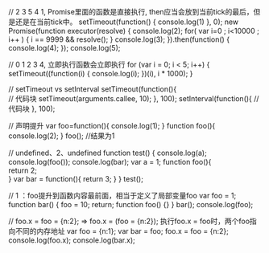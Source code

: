 // 2 3 5 4 1, Promise里面的函数是直接执行, then应当会放到当前tick的最后，但是还是在当前tick中。
setTimeout(function() {
  console.log(1)
}, 0);
new Promise(function executor(resolve) {
  console.log(2);
  for( var i=0 ; i<10000 ; i++ ) {
    i == 9999 && resolve();
  }
  console.log(3);
}).then(function() {
  console.log(4);
});
console.log(5);

// 0 1 2 3 4, 立即执行函数会立即执行
for (var i = 0; i < 5; i++) {
  setTimeout((function(i) {
    console.log(i);
  })(i), i * 1000);
}

// setTimeout vs setInterval
setTimeout(function(){       
  // 代码块
 setTimeout(arguments.callee, 10);
}, 100);
setInterval(function(){
  // 代码块
}, 100);

// 声明提升
var foo=function(){  console.log(1); }
function foo(){  console.log(2); }
foo();  //结果为1

// undefined、2、undefined
function test() {
  console.log(a);
  console.log(foo());
  console.log(bar);
  var a = 1;
  function foo(){     
    return 2;   
  }
  var bar = function(){
    return 3;
  }
}
test();

// 1   ：foo提升到函数内容最前面，相当于定义了局部变量foo
var foo = 1;
function bar() {
   foo = 10;
   return;
   function foo() {}
}
bar();
console.log(foo);

// foo.x = foo = {n:2}; => foo.x = (foo = {n:2});  执行foo.x = foo时，两个foo指向不同的内存地址
var foo = {n:1};
var bar = foo;
foo.x = foo = {n:2};
console.log(foo.x);
console.log(bar.x);
